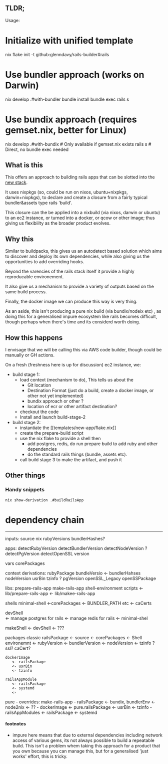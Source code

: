 ## TLDR;

 Usage:

  # Initialize with unified template
  nix flake init -t github:glenndavy/rails-builder#rails

  # Use bundler approach (works on Darwin)
  nix develop .#with-bundler
  bundle install
  bundle exec rails s

  # Use bundix approach (requires gemset.nix, better for Linux)
  nix develop .#with-bundix  # Only available if gemset.nix exists
  rails s  # Direct, no bundle exec needed


## What is this

This offers an approach to building rails apps that can be slotted into the [new stack](..).


It uses nixpkgs (so, could be run on nixos, ubuntu+nixpkgs, darwin+nixpkgs), to declare and create a closure from a fairly typical bundler&assets type rails 'build'.  

This closure can the be applied into a nixbuild (via nixos, darwin or ubuntu) to an ec2 instance, or turned into a docker, or qcow or other image; thus giving us flexibiilty as the broader product evolves. 


## Why this

Similar to buildpacks, this gives us an autodetect based solution which aims to discover and deploy its own dependencies, while also giving us the opportunities to add overriding hooks.

Beyond the varencies of the rails stack itself it provide a highly reproducable environement.

It also give us a mechanism to provide a variety of outputs based on the same build process. 

Finally, the docker image we can produce this way is very thing.

As an aside, this isn't producing a pure nix build (via bundix/nodeix etc) , as doing this for a generalised impure ecosystem like rails becomes difficult, though perhaps when there's time and its considerd worth doing. 


## How this happens

I envisage that we will be calling this via AWS code builder, though could be manually or GH actions. 

On a fresh (freshness here is up for discussion) ec2 instance, we:
+ build stage 1:
    + load context (mechanism to do), This tells us about the 
        + Git location
        + Destination Format (just do a build, create a docker image, or other not yet implemented)
        + bundix approach or other ? 
        + location of ecr or other artifact destination?
    + checkout the code 
    + Install and launch build-stage-2
+ build stage 2:
    + instantiate the [[templates/new-app/flake.nix]]
    + create the prepare-build script
    + use the nix flake to provide a shell then
        + add postgres, redis, do run prepare build to add ruby and other dependencies
        + do the standard rails things (bundle, assets etc).
    + call build stage 3 to make the artifact, and push it


## Other things
### Handy snippets

```
nix show-derivation .#buildRailsApp
```


# dependency chain

---
inputs:
  source
  nix
  rubyVersions
  bundlerHashes?
  
apps:
  detectRubyVersion 
  detectBundlerVersion
  detectNodeVersion
  ? detectPgVersion 
  detectOpenSSL version

vars
  corePackages

context  derivations:
  rubyPackage
  bundleVersio <- bundlerHahses
  nodeVersion
  usrBin
  tzinfo 
  ? pgVersion
  openSSL_Legacy
  openSSPackage

libs:
  prepare-rails-app
  make-rails-app 
  shell-environment
scripts
  <- lib/prepare-rails-app
  <- lib/makee-rails-app

shells
  minimal-shell
     <-corePackages
     <- BUNDLER_PATH etc
     <- caCerts

  devShell    
    <- manage postgres for rails
    <- manage redis for rails
    <- minimal-shel

  makeShell
    <- devShell 
    <- ???

packages
  classic
    railsPackage
      <- source 
      <- corePackages
      <- Shell environemnt
      <- rubyVersion
      <- bundlerVersion
      <- nodeVersion
      <- tzinfo ? 
      ssl? 
      caCert?

    dockerImage
       <- railsPackage
       <- usrBin
       <- tzinfo 

    railsAppModule
       <- railsPackage
       <- systemd 
       <-
  pure
     - overrides:
       make-rails-app 
     - railsPackage
         <- bundix, bundlerEnv
         <- node2nix <- ??
     - dockerImage 
        <- pure.railsPackage
        <- usrBin
        <- tzinfo 
     - railsAppModules
          <- railsPackage
          <- systemd 
#### footnotes

* impure here means that due to external dependencies including network access of various gems, its not always possible to build a repeatable build. This isn't a problem whem taking this approach for a product that  you own because you can manage this, but for a generalised 'just works' effort, this is tricky. 
